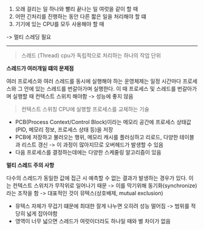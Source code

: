 1. 오래 걸리는 일 하나와 빨리 끝나는 일 여럿을 같이 할 때
2. 어떤 긴처리를 진행하는 동안 다른 짧은 일을 처리해야 할 떄
3. 기기에 있는 CPU를 모두 사용해야 할 때

-> 멀티 스레딩 필요

----
> 스레드 (Thread)
cpu가 독립적으로 처리하는 하나의 작업 단위

**스레드가 여러개일 떄의 문제점**

여러 프로세스와 여러 스레드를 동시에 실행해야 하는 운영체제는 일정 시간마다 프로세스와 그 안에 있는 스레드를 번갈아가며 실행한다.
이 때 프로세스 및 스레드를 번갈아가며 실행할 때 컨텍스트 스위치 해야함
-> 성능에 좋지 않음

> 컨텍스트 스위칭
CPU에 실행할 프로세스를 교체하는 기술
- PCB(Process Context/Control Block)이라는 메모리 공간에 프로세스 상태값(PID, 메모리 정보, 프로세스 상태 등)을 저장
- PCB에 저장하고 불러오는 행위, 메모리 캐시를 플러싱하고 리로드, 다양한 테이블과 리스트 갱신 -> 이 과정이 많아지므로 오버헤드가 발생할 수 있음
- 다음 프로세스를 결정하는데에는 다양한 스케줄링 알고리즘이 있음

**멀티 스레드 주의 사항**

다수의 스레드가 동일한 값에 접근 시 예측할 수 없는 결과가 발생하는 경우가 있다.
이는 컨텍스트 스위치가 무작위로 일어나기 때문 -> 이를 막기위해 동기화(synchronize)라는 조작을 함
-> 대표적인 것이 뮤텍스(상호배제, mutual exclusion)

- 뮤텍스 자체가 무겁기 떄문에 최대한 잘게 나누면 오히려 성능 떨어짐 -> 범위를 적당히 넓게 잡아야함
- 영역이 너무 넓으면 스레드가 여럿이더라도 하나일 때와 별 차이가 없음

